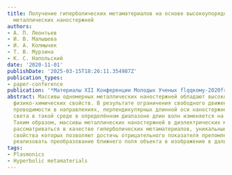 ```yaml
---
title: Получение гиперболических метаматериалов на основе высокоупорядоченных массивов
  металлических наностержней
authors:
- А. П. Леонтьев
- И. В. Малышева
- И. А. Колмычек
- Т. В. Мурзина
- К. С. Напольский
date: '2020-11-01'
publishDate: '2025-03-15T18:26:11.354987Z'
publication_types:
- paper-conference
publication: '*Материалы XII Конференции Молодых Ученых flqqкому-2020frqq*'
abstract: Массивы одномерных металлических наностержней обладают высокой анизотропией
  физико-химических свойств. В результате ограничения свободного движения электронов
  проводимости в направлениях, перпендикулярных длинной оси наностержней, закон дисперсии
  света в такой среде в определённом диапазоне длин волн изменяется на гиперболический.
  Таким образом, массивы металлических наностержней в диэлектрических матрицах могут
  рассматриваться в качестве гиперболических метаматериалов, уникальные оптические
  свойства которых позволяют достичь отрицательного показателя преломления света и
  реализовать преобразование ближнего поля объекта в изображение в дальнем поле.
tags:
- Plasmonics
- Hyperbolic metamaterials
---
```

